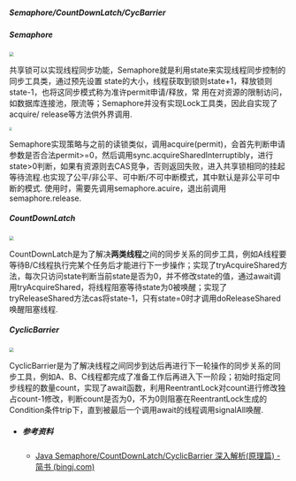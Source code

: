 ##### Semaphore/CountDownLatch/CycBarrier

##### Semaphore

<img src="C:\Users\18160\Desktop\YW\JAVA\KB\CS-KB\多线程\semaphore.jpg" style="zoom:50%;" />

共享锁可以实现线程同步功能，Semaphore就是利用state来实现线程同步控制的同步工具类，通过预先设置
state的大小，线程获取到锁则state+1，释放锁则state-1，也将这同步模式称为准许permit申请/释放，常
用在对资源的限制访问，如数据库连接池，限流等；Semaphore并没有实现Lock工具类，因此自实现了acquire/
release等方法供外界调用. 

<img src="C:\Users\18160\Desktop\YW\JAVA\KB\CS-KB\多线程\semaphore-funcs.jpg" style="zoom: 33%;" />

Semaphore实现策略与之前的读锁类似，调用acquire(permit)，会首先判断申请参数是否合法permit>=0，然后调用sync.acquireSharedInterruptibly，进行state>0判断，如果有资源则去CAS竞争，否则返回失败，进入共享锁相同的挂起等待流程.也实现了公平/非公平、可中断/不可中断模式，其中默认是非公平可中断的模式.
使用时，需要先调用semaphore.acuire，退出前调用semaphore.release.

##### CountDownLatch

<img src="C:\Users\18160\Desktop\YW\JAVA\KB\CS-KB\多线程\countdownlatch.jpg" style="zoom:50%;" />



CountDownLatch是为了解决**两类线程**之间的同步关系的同步工具，例如A线程要等待B/C线程执行完某个任务后才能进行下一步操作；实现了tryAcquireShared方法，每次只访问state判断当前state是否为0，并不修改state的值，通过await调用tryAcquireShared，将线程阻塞等待state为0被唤醒；实现了tryReleaseShared方法cas将state-1，只有state=0时才调用doReleaseShared唤醒阻塞线程.

##### CyclicBarrier

<img src="C:\Users\18160\Desktop\YW\JAVA\KB\CS-KB\多线程\cyclicbarrier.jpg" style="zoom:50%;" />

CyclicBarrier是为了解决线程之间同步到达后再进行下一轮操作的同步关系的同步工具，例如A、B、C线程都完成了准备工作后再进入下一阶段；初始时指定同步线程的数量count，实现了await函数，利用ReentrantLock对count进行修改独占count-1修改，判断count是否为0，不为0则阻塞在ReentrantLock生成的Condition条件trip下，直到被最后一个调用await的线程调用signalAll唤醒.

- ##### 参考资料

  - [Java Semaphore/CountDownLatch/CyclicBarrier 深入解析(原理篇) - 简书 (bingj.com)](http://cncc.bingj.com/cache.aspx?q=[**Java**+并发之+ReentrantReadWriteLock+深入分析](https%3a%2f%2fwww.jianshu.com%2fp%2fc4af8c70ff99)&d=4673899618631860&mkt=zh-CN&setlang=zh-CN&w=RP7hY_xK91RNcaRrs3l6lZmfCDT6ASs5)

